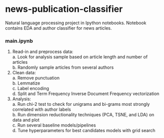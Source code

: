 # news-publication-classifier
Natural language processing project in Ipython notebooks. Notebook contains EDA and author classifier for news articles. 

### main.ipynb
1. Read-in and preprocess data:<br>
    a. Look for analysis sample based on article length and number of articles<br>
    b. Randomly sample articles from several authors<br>
2. Clean data:<br>
    a. Remove punctuation<br>
    b. Lemmatize<br>
    c. Label encoding<br>
    d. Split and Term Frequency Inverse Document Frequency vectorization<br>
3. Analysis:<br>
    a. Run chi-2 test to check for unigrams and bi-grams most strongly correlated with author labels<br>
    b. Run dimension reductionality techniques (PCA, TSNE, and LDA) on data and plot<br>
    c. Run several baseline models/pipelines<br>
    d. Tune hyperparameters for best candidates models with grid search<br>

